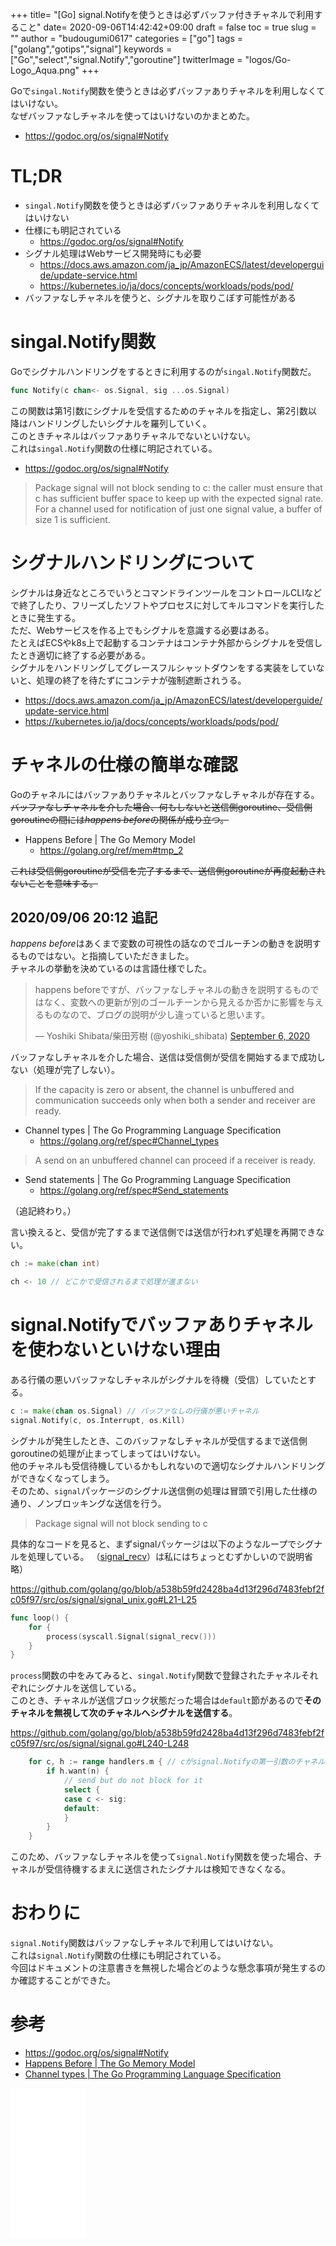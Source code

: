 +++
title= "[Go] signal.Notifyを使うときは必ずバッファ付きチャネルで利用すること"
date= 2020-09-06T14:42:42+09:00
draft = false
toc = true
slug = ""
author = "budougumi0617"
categories = ["go"]
tags = ["golang","gotips","signal"]
keywords = ["Go","select","signal.Notify","goroutine"]
twitterImage = "logos/Go-Logo_Aqua.png"
+++


Goで`singal.Notify`関数を使うときは必ずバッファありチャネルを利用しなくてはいけない。  
なぜバッファなしチャネルを使ってはいけないのかまとめた。

- https://godoc.org/os/signal#Notify

<!--more-->

# TL;DR
- `singal.Notify`関数を使うときは必ずバッファありチャネルを利用しなくてはいけない
- 仕様にも明記されている
    - https://godoc.org/os/signal#Notify
- シグナル処理はWebサービス開発時にも必要
    - https://docs.aws.amazon.com/ja_jp/AmazonECS/latest/developerguide/update-service.html
    - https://kubernetes.io/ja/docs/concepts/workloads/pods/pod/
- バッファなしチャネルを使うと、シグナルを取りこぼす可能性がある

# singal.Notify関数
Goでシグナルハンドリングをするときに利用するのが`singal.Notify`関数だ。

```go
func Notify(c chan<- os.Signal, sig ...os.Signal)
```

この関数は第1引数にシグナルを受信するためのチャネルを指定し、第2引数以降はハンドリングしたいシグナルを羅列していく。  
このときチャネルはバッファありチャネルでないといけない。  
これは`singal.Notify`関数の仕様に明記されている。

- https://godoc.org/os/signal#Notify

> Package signal will not block sending to c: the caller must ensure that c has sufficient buffer space to keep up with the expected signal rate. For a channel used for notification of just one signal value, a buffer of size 1 is sufficient.

# シグナルハンドリングについて
シグナルは身近なところでいうとコマンドラインツールをコントロールCLIなどで終了したり、フリーズしたソフトやプロセスに対してキルコマンドを実行したときに発生する。  
ただ、Webサービスを作る上でもシグナルを意識する必要はある。  
たとえばECSやk8s上で起動するコンテナはコンテナ外部からシグナルを受信したとき適切に終了する必要がある。  
シグナルをハンドリングしてグレースフルシャットダウンをする実装をしていないと、処理の終了を待たずにコンテナが強制遮断されうる。

- https://docs.aws.amazon.com/ja_jp/AmazonECS/latest/developerguide/update-service.html
- https://kubernetes.io/ja/docs/concepts/workloads/pods/pod/

# チャネルの仕様の簡単な確認
Goのチャネルにはバッファありチャネルとバッファなしチャネルが存在する。  
~~バッファなしチャネルを介した場合、何もしないと送信側goroutine、受信側goroutineの間には*happens before*の関係が成り立つ。~~

- Happens Before | The Go Memory Model
    - https://golang.org/ref/mem#tmp_2

~~これは受信側goroutineが受信を完了するまで、送信側goroutineが再度起動されないことを意味する。~~


## 2020/09/06 20:12 追記
*happens before*はあくまで変数の可視性の話なのでゴルーチンの動きを説明するものではない。と指摘していただきました。  
チャネルの挙動を決めているのは言語仕様でした。

<blockquote class="twitter-tweet"><p lang="ja" dir="ltr">happens beforeですが、バッファなしチャネルの動きを説明するものではなく、変数への更新が別のゴールチーンから見えるか否かに影響を与えるものなので、ブログの説明が少し違っていると思います。</p>&mdash; Yoshiki Shibata/柴田芳樹 (@yoshiki_shibata) <a href="https://twitter.com/yoshiki_shibata/status/1302527258599370752?ref_src=twsrc%5Etfw">September 6, 2020</a></blockquote> <script async src="https://platform.twitter.com/widgets.js" charset="utf-8"></script>

バッファなしチャネルを介した場合、送信は受信側が受信を開始するまで成功しない（処理が完了しない）。

> If the capacity is zero or absent, the channel is unbuffered and communication succeeds only when both a sender and receiver are ready.

- Channel types | The Go Programming Language Specification
	- https://golang.org/ref/spec#Channel_types

> A send on an unbuffered channel can proceed if a receiver is ready. 

- Send statements | The Go Programming Language Specification
	- https://golang.org/ref/spec#Send_statements

（追記終わり。）

言い換えると、受信が完了するまで送信側では送信が行われず処理を再開できない。

```go
ch := make(chan int)

ch <- 10 // どこかで受信されるまで処理が進まない
```

# signal.Notifyでバッファありチャネルを使わないといけない理由
ある行儀の悪いバッファなしチャネルがシグナルを待機（受信）していたとする。
```go
c := make(chan os.Signal) // バッファなしの行儀が悪いチャネル
signal.Notify(c, os.Interrupt, os.Kill)
```

シグナルが発生したとき、このバッファなしチャネルが受信するまで送信側goroutineの処理が止まってしまってはいけない。  
他のチャネルも受信待機しているかもしれないので適切なシグナルハンドリングができなくなってしまう。  
そのため、`signal`パッケージのシグナル送信側の処理は冒頭で引用した仕様の通り、ノンブロッキングな送信を行う。

> Package signal will not block sending to c

具体的なコードを見ると、まずsignalパッケージは以下のようなループでシグナルを処理している。
（[signal_recv](https://github.com/golang/go/blob/a538b59fd2428ba4d13f296d7483febf2fc05f97/src/runtime/sigqueue.go#L122-L125)）は私にはちょっとむずかしいので説明省略）

https://github.com/golang/go/blob/a538b59fd2428ba4d13f296d7483febf2fc05f97/src/os/signal/signal_unix.go#L21-L25
```go
func loop() {
	for {
		process(syscall.Signal(signal_recv()))
	}
}
```

`process`関数の中をみてみると、`singal.Notify`関数で登録されたチャネルそれぞれにシグナルを送信している。  
このとき、チャネルが送信ブロック状態だった場合は`default`節があるので**そのチャネルを無視して次のチャネルへシグナルを送信する**。

https://github.com/golang/go/blob/a538b59fd2428ba4d13f296d7483febf2fc05f97/src/os/signal/signal.go#L240-L248
```go
	for c, h := range handlers.m { // cがsignal.Notifyの第一引数のチャネル
		if h.want(n) {
			// send but do not block for it
			select {
			case c <- sig:
			default:
			}
		}
	}
```

このため、バッファなしチャネルを使って`signal.Notify`関数を使った場合、チャネルが受信待機するまえに送信されたシグナルは検知できなくなる。


# おわりに
`signal.Notify`関数はバッファなしチャネルで利用してはいけない。  
これは`signal.Notify`関数の仕様にも明記されている。  
今回はドキュメントの注意書きを無視した場合どのような懸念事項が発生するのか確認することができた。

# 参考
- https://godoc.org/os/signal#Notify
- [Happens Before | The Go Memory Model](https://golang.org/ref/mem#tmp_2)
- [Channel types | The Go Programming Language Specification](https://golang.org/ref/spec#Channel_types)

<iframe style="width:120px;height:240px;" marginwidth="0" marginheight="0" scrolling="no" frameborder="0" src="//rcm-fe.amazon-adsystem.com/e/cm?lt1=_blank&bc1=000000&IS2=1&bg1=FFFFFF&fc1=000000&lc1=0000FF&t=github.io-22&language=ja_JP&o=9&p=8&l=as4&m=amazon&f=ifr&ref=as_ss_li_til&asins=4621300253&linkId=b23c76a9208ccfad7862a4ffc8269211"></iframe>